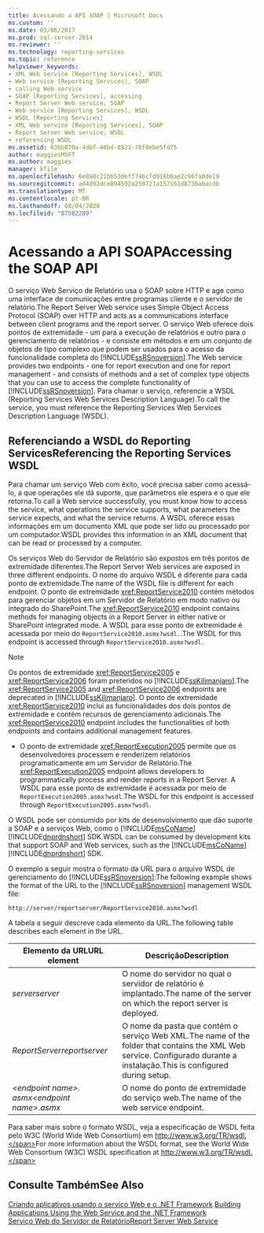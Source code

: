 ```yaml
---
title: Acessando a API SOAP | Microsoft Docs
ms.custom: ''
ms.date: 03/06/2017
ms.prod: sql-server-2014
ms.reviewer: ''
ms.technology: reporting-services
ms.topic: reference
helpviewer_keywords:
- XML Web service [Reporting Services], WSDL
- Web service [Reporting Services], SOAP
- calling Web service
- SOAP [Reporting Services], accessing
- Report Server Web service, SOAP
- Web service [Reporting Services], WSDL
- WSDL [Reporting Services]
- XML Web service [Reporting Services], SOAP
- Report Server Web service, WSDL
- referencing WSDL
ms.assetid: 63bb870a-4dbf-46bd-8921-78f8ebe5fd75
author: maggiesMSFT
ms.author: maggies
manager: kfile
ms.openlocfilehash: 6e8a0c21bb53deff746cfd916b6ae2c96fa0de19
ms.sourcegitcommit: ad4d92dce894592a259721a1571b1d8736abacdb
ms.translationtype: MT
ms.contentlocale: pt-BR
ms.lasthandoff: 08/04/2020
ms.locfileid: "87582280"
---
```

# <a name="accessing-the-soap-api"></a><span data-ttu-id="4f2a9-102">Acessando a API SOAP</span><span class="sxs-lookup"><span data-stu-id="4f2a9-102">Accessing the SOAP API</span></span>
  <span data-ttu-id="4f2a9-103">O serviço Web Serviço de Relatório usa o SOAP sobre HTTP e age como uma interface de comunicações entre programas cliente e o servidor de relatório.</span><span class="sxs-lookup"><span data-stu-id="4f2a9-103">The Report Server Web service uses Simple Object Access Protocol (SOAP) over HTTP and acts as a communications interface between client programs and the report server.</span></span> <span data-ttu-id="4f2a9-104">O serviço Web oferece dois pontos de extremidade - um para a execução de relatórios e outro para o gerenciamento de relatórios - e consiste em métodos e em um conjunto de objetos de tipo complexo que podem ser usados para o acesso da funcionalidade completa do [!INCLUDE[ssRSnoversion](../../includes/ssrsnoversion-md.md)].</span><span class="sxs-lookup"><span data-stu-id="4f2a9-104">The Web service provides two endpoints - one for report execution and one for report management - and consists of methods and a set of complex type objects that you can use to access the complete functionality of [!INCLUDE[ssRSnoversion](../../includes/ssrsnoversion-md.md)].</span></span> <span data-ttu-id="4f2a9-105">Para chamar o serviço, referencie a WSDL (Reporting Services Web Services Description Language).</span><span class="sxs-lookup"><span data-stu-id="4f2a9-105">To call the service, you must reference the Reporting Services Web Services Description Language (WSDL).</span></span>  
  
## <a name="referencing-the-reporting-services-wsdl"></a><span data-ttu-id="4f2a9-106">Referenciando a WSDL do Reporting Services</span><span class="sxs-lookup"><span data-stu-id="4f2a9-106">Referencing the Reporting Services WSDL</span></span>  
 <span data-ttu-id="4f2a9-107">Para chamar um serviço Web com êxito, você precisa saber como acessá-lo, a que operações ele dá suporte, que parâmetros ele espera e o que ele retorna.</span><span class="sxs-lookup"><span data-stu-id="4f2a9-107">To call a Web service successfully, you must know how to access the service, what operations the service supports, what parameters the service expects, and what the service returns.</span></span> <span data-ttu-id="4f2a9-108">A WSDL oferece essas informações em um documento XML que pode ser lido ou processado por um computador.</span><span class="sxs-lookup"><span data-stu-id="4f2a9-108">WSDL provides this information in an XML document that can be read or processed by a computer.</span></span>  
  
 <span data-ttu-id="4f2a9-109">Os serviços Web do Servidor de Relatório são expostos em três pontos de extremidade diferentes.</span><span class="sxs-lookup"><span data-stu-id="4f2a9-109">The Report Server Web services are exposed in three different endpoints.</span></span> <span data-ttu-id="4f2a9-110">O nome do arquivo WSDL é diferente para cada ponto de extremidade.</span><span class="sxs-lookup"><span data-stu-id="4f2a9-110">The name of the WSDL file is different for each endpoint.</span></span> <span data-ttu-id="4f2a9-111">O ponto de extremidade <xref:ReportService2010> contém métodos para gerenciar objetos em um Servidor de Relatório em modo nativo ou integrado do SharePoint.</span><span class="sxs-lookup"><span data-stu-id="4f2a9-111">The <xref:ReportService2010> endpoint contains methods for managing objects in a Report Server in either native or SharePoint integrated mode.</span></span> <span data-ttu-id="4f2a9-112">A WSDL para esse ponto de extremidade é acessada por meio do `ReportService2010.asmx?wsdl.`.</span><span class="sxs-lookup"><span data-stu-id="4f2a9-112">The WSDL for this endpoint is accessed through `ReportService2010.asmx?wsdl.`</span></span>  
  
> [!NOTE]  
>  <span data-ttu-id="4f2a9-113">Os pontos de extremidade <xref:ReportService2005> e <xref:ReportService2006> foram preteridos no [!INCLUDE[ssKilimanjaro](../../includes/sskilimanjaro-md.md)].</span><span class="sxs-lookup"><span data-stu-id="4f2a9-113">The <xref:ReportService2005> and <xref:ReportService2006> endpoints are deprecated in [!INCLUDE[ssKilimanjaro](../../includes/sskilimanjaro-md.md)].</span></span> <span data-ttu-id="4f2a9-114">O ponto de extremidade <xref:ReportService2010> inclui as funcionalidades dos dois pontos de extremidade e contém recursos de gerenciamento adicionais.</span><span class="sxs-lookup"><span data-stu-id="4f2a9-114">The <xref:ReportService2010> endpoint includes the functionalities of both endpoints and contains additional management features.</span></span>  
  
-   <span data-ttu-id="4f2a9-115">O ponto de extremidade <xref:ReportExecution2005> permite que os desenvolvedores processem e renderizem relatórios programaticamente em um Servidor de Relatório.</span><span class="sxs-lookup"><span data-stu-id="4f2a9-115">The <xref:ReportExecution2005> endpoint allows developers to programmatically process and render reports in a Report Server.</span></span> <span data-ttu-id="4f2a9-116">A WSDL para esse ponto de extremidade é acessada por meio de `ReportExecution2005.asmx?wsdl`.</span><span class="sxs-lookup"><span data-stu-id="4f2a9-116">The WSDL for this endpoint is accessed through `ReportExecution2005.asmx?wsdl`.</span></span>  
  
 <span data-ttu-id="4f2a9-117">O WSDL pode ser consumido por kits de desenvolvimento que dão suporte a SOAP e a serviços Web, como o [!INCLUDE[msCoName](../../includes/msconame-md.md)] [!INCLUDE[dnprdnshort](../../includes/dnprdnshort-md.md)] SDK.</span><span class="sxs-lookup"><span data-stu-id="4f2a9-117">WSDL can be consumed by development kits that support SOAP and Web services, such as the [!INCLUDE[msCoName](../../includes/msconame-md.md)] [!INCLUDE[dnprdnshort](../../includes/dnprdnshort-md.md)] SDK.</span></span>  
  
 <span data-ttu-id="4f2a9-118">O exemplo a seguir mostra o formato da URL para o arquivo WSDL de gerenciamento do [!INCLUDE[ssRSnoversion](../../includes/ssrsnoversion-md.md)]:</span><span class="sxs-lookup"><span data-stu-id="4f2a9-118">The following example shows the format of the URL to the [!INCLUDE[ssRSnoversion](../../includes/ssrsnoversion-md.md)] management WSDL file:</span></span>  
  
```  
http://server/reportserver/ReportService2010.asmx?wsdl  
```  
  
 <span data-ttu-id="4f2a9-119">A tabela a seguir descreve cada elemento da URL.</span><span class="sxs-lookup"><span data-stu-id="4f2a9-119">The following table describes each element in the URL.</span></span>  
  
|<span data-ttu-id="4f2a9-120">Elemento da URL</span><span class="sxs-lookup"><span data-stu-id="4f2a9-120">URL element</span></span>|<span data-ttu-id="4f2a9-121">Descrição</span><span class="sxs-lookup"><span data-stu-id="4f2a9-121">Description</span></span>|  
|-----------------|-----------------|  
|<span data-ttu-id="4f2a9-122">*server*</span><span class="sxs-lookup"><span data-stu-id="4f2a9-122">*server*</span></span>|<span data-ttu-id="4f2a9-123">O nome do servidor no qual o servidor de relatório é implantado.</span><span class="sxs-lookup"><span data-stu-id="4f2a9-123">The name of the server on which the report server is deployed.</span></span>|  
|<span data-ttu-id="4f2a9-124">*ReportServer*</span><span class="sxs-lookup"><span data-stu-id="4f2a9-124">*reportserver*</span></span>|<span data-ttu-id="4f2a9-125">O nome da pasta que contém o serviço Web XML.</span><span class="sxs-lookup"><span data-stu-id="4f2a9-125">The name of the folder that contains the XML Web service.</span></span> <span data-ttu-id="4f2a9-126">Configurado durante a instalação.</span><span class="sxs-lookup"><span data-stu-id="4f2a9-126">This is configured during setup.</span></span>|  
|<span data-ttu-id="4f2a9-127">*\<endpoint name>. asmx*</span><span class="sxs-lookup"><span data-stu-id="4f2a9-127">*\<endpoint name>.asmx*</span></span>|<span data-ttu-id="4f2a9-128">O nome do ponto de extremidade do serviço web.</span><span class="sxs-lookup"><span data-stu-id="4f2a9-128">The name of the web service endpoint.</span></span>|  
  
 <span data-ttu-id="4f2a9-129">Para saber mais sobre o formato WSDL, veja a especificação de WSDL feita pelo W3C (World Wide Web Consortium) em http://www.w3.org/TR/wsdl.</span><span class="sxs-lookup"><span data-stu-id="4f2a9-129">For more information about the WSDL format, see the World Wide Web Consortium (W3C) WSDL specification at http://www.w3.org/TR/wsdl.</span></span>  
  
## <a name="see-also"></a><span data-ttu-id="4f2a9-130">Consulte Também</span><span class="sxs-lookup"><span data-stu-id="4f2a9-130">See Also</span></span>  
 <span data-ttu-id="4f2a9-131">[Criando aplicativos usando o serviço Web e o .NET Framework](net-framework/building-applications-using-the-web-service-and-the-net-framework.md) </span><span class="sxs-lookup"><span data-stu-id="4f2a9-131">[Building Applications Using the Web Service and the .NET Framework](net-framework/building-applications-using-the-web-service-and-the-net-framework.md) </span></span>  
 [<span data-ttu-id="4f2a9-132">Serviço Web do Servidor de Relatório</span><span class="sxs-lookup"><span data-stu-id="4f2a9-132">Report Server Web Service</span></span>](report-server-web-service.md)  
  
  
